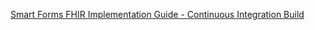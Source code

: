 [Smart Forms FHIR Implementation Guide - Continuous Integration Build](https://build.fhir.org/ig/aehrc/smart-forms-ig/)
